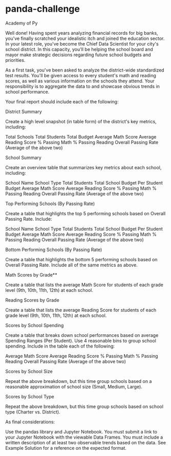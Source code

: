 # panda-challenge

Academy of Py

Well done! Having spent years analyzing financial records for big banks, you've finally scratched your idealistic itch and joined the education sector. In your latest role, you've become the Chief Data Scientist for your city's school district. In this capacity, you'll be helping the  school board and mayor make strategic decisions regarding future school budgets and priorities.

As a first task, you've been asked to analyze the district-wide standardized test results. You'll be given access to every student's math and reading scores, as well as various information on the schools they attend. Your responsibility is to aggregate the data to and showcase obvious trends in school performance.

Your final report should include each of the following:


District Summary


Create a high level snapshot (in table form) of the district's key metrics, including:


Total Schools
Total Students
Total Budget
Average Math Score
Average Reading Score
% Passing Math
% Passing Reading
Overall Passing Rate (Average of the above two)





School Summary


Create an overview table that summarizes key metrics about each school, including:


School Name
School Type
Total Students
Total School Budget
Per Student Budget
Average Math Score
Average Reading Score
% Passing Math
% Passing Reading
Overall Passing Rate (Average of the above two)





Top Performing Schools (By Passing Rate)


Create a table that highlights the top 5 performing schools based on Overall Passing Rate. Include:


School Name
School Type
Total Students
Total School Budget
Per Student Budget
Average Math Score
Average Reading Score
% Passing Math
% Passing Reading
Overall Passing Rate (Average of the above two)





Bottom Performing Schools (By Passing Rate)


Create a table that highlights the bottom 5 performing schools based on Overall Passing Rate. Include all of the same metrics as above.



Math Scores by Grade**


Create a table that lists the average Math Score for students of each grade level (9th, 10th, 11th, 12th) at each school.



Reading Scores by Grade


Create a table that lists the average Reading Score for students of each grade level (9th, 10th, 11th, 12th) at each school.



Scores by School Spending


Create a table that breaks down school performances based on average Spending Ranges (Per Student). Use 4 reasonable bins to group school spending. Include in the table each of the following:


Average Math Score
Average Reading Score
% Passing Math
% Passing Reading
Overall Passing Rate (Average of the above two)





Scores by School Size


Repeat the above breakdown, but this time group schools based on a reasonable approximation of school size (Small, Medium, Large).



Scores by School Type


Repeat the above breakdown, but this time group schools based on school type (Charter vs. District).


As final considerations:


Use the pandas library and Jupyter Notebook.
You must submit a link to your Jupyter Notebook with the viewable Data Frames.
You must include a written description of at least two observable trends based on the data.
See Example Solution for a reference on the expected format.
